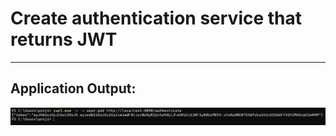 # Create authentication service that returns JWT
---

##  Application Output:
![Startup Output](Output/JWT_CURL.png)